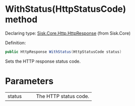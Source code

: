 <!--

Copyrights 2023 Sisk Framework - CypherPotato
Published under MIT license

!!! DO NOT EDIT THIS FILE !!!
This file was generated by a tool in the Sisk package. To edit the information in this documentation,
edit the XML documentation present in the Sisk source code.

-->


# WithStatus(HttpStatusCode) method

Declaring type: [Sisk.Core.Http.HttpResponse](/spec/Sisk.Core.Http.HttpResponse.md) (from Sisk.Core)


Definition:

```cs
public HttpResponse WithStatus(HttpStatusCode status)
```

Sets the HTTP response status code.


# Parameters

<table>
    <tbody>
<tr>
    <td width="33%">status</td>
    <td>The HTTP status code.</td>
</tr>
    </tbody>
</table>
